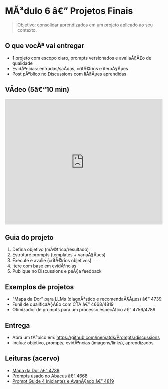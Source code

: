 ﻿# MÃ³dulo 6 â€” Projetos Finais

> Objetivo: consolidar aprendizados em um projeto aplicado ao seu contexto.

## O que vocÃª vai entregar
- 1 projeto com escopo claro, prompts versionados e avaliaÃ§Ã£o de qualidade
- EvidÃªncias: entradas/saÃ­das, critÃ©rios e iteraÃ§Ãµes
- Post pÃºblico no Discussions com liÃ§Ãµes aprendidas

## VÃ­deo (5â€“10 min)
<iframe width="100%" height="400" src="https://www.youtube.com/embed/XXXXXXXXXXX" title="Projetos Finais" frameborder="0" allowfullscreen></iframe>

## Guia do projeto
1. Defina objetivo (mÃ©trica/resultado)
2. Estruture prompts (templates + variaÃ§Ãµes)
3. Execute e avalie (critÃ©rios objetivos)
4. Itere com base em evidÃªncias
5. Publique no Discussions e peÃ§a feedback

## Exemplos de projetos
- "Mapa da Dor" para LLMs (diagnÃ³stico e recomendaÃ§Ãµes) â€” 4739
- Funil de qualificaÃ§Ã£o com CTA â€” 4668/4819
- Otimizador de prompts para um processo especÃ­fico â€” 4756/4789

## Entrega
- Abra um tÃ³pico em: https://github.com/inematds/Prompts/discussions
- Inclua: objetivo, prompts, evidÃªncias (imagens/links), aprendizados

## Leituras (acervo)

- [Mapa da Dor â€” 4739](../data/2494987106/4739/content.txt)
- [Prompts usado no Abacus â€” 4668](../data/2494987106/4668/content.txt)
- [Prompt Guide 4 Iniciantes e AvanÃ§ado â€” 4819](../data/2494987106/4819/content.txt)
